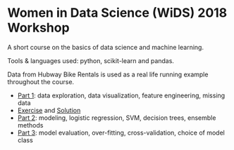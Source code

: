 # Women in Data Science (WiDS) 2018 Workshop
A short course on the basics of data science and machine learning. 

Tools & languages used: python, scikit-learn and pandas.

Data from Hubway Bike Rentals is used as a real life running example throughout the course. 

* [Part 1](https://github.com/anastasiyabel/wids_kaggle2018/blob/master/WiDS_workshop2018_EDA.ipynb): data exploration, data visualization, feature engineering, missing data
* [Exercise](https://github.com/anastasiyabel/wids_kaggle2018/blob/master/wids_workshop_exercise.ipynb) and [Solution](https://github.com/anastasiyabel/wids_kaggle2018/blob/master/wids_workshop_exercise_solution.ipynb)
* [Part 2](https://github.com/anastasiyabel/wids_kaggle2018/blob/master/WiDS_workshop2018_part2.ipynb): modeling, logistic regression, SVM, decision trees, ensemble methods
* [Part 3](https://github.com/anastasiyabel/wids_kaggle2018/blob/master/WiDS_workshop2018_part3.ipynb): model evaluation, over-fitting, cross-validation, choice of model class
